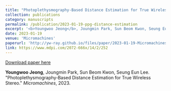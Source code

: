 ```yaml
---
title: "Photoplethysmography‑Based Distance Estimation for True Wireless Stereo"
collection: publications
category: manuscripts
permalink: /publication/2023-01-19-ppg-distance-estimation
excerpt: '<b>Youngwoo Jeong</b>, Joungmin Park, Sun Beom Kwon, Seung Eun Lee. &quot;Photoplethysmography‑Based Distance Estimation for True Wireless Stereo.&quot; <i>Micromachines</i>, 2023.'
date: 2023-01-19
venue: 'Micromachines'
paperurl: 'http://yw-ray.github.io/files/paper/2023-01-19-Micromachines.pdf'
link: https://www.mdpi.com/2072-666x/14/2/252
---
```


<a href='http://yw-ray.github.io/files/paper/2023-01-19-Micromachines.pdf'>Download paper here</a>

<b>Youngwoo Jeong</b>, Joungmin Park, Sun Beom Kwon, Seung Eun Lee. &quot;Photoplethysmography‑Based Distance Estimation for True Wireless Stereo.&quot; <i>Micromachines</i>, 2023.
